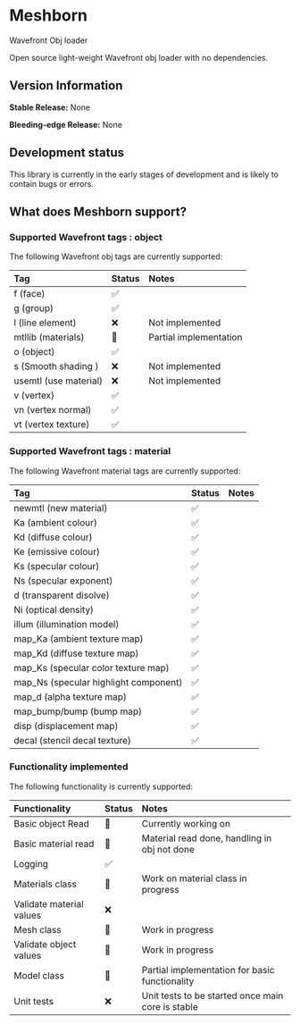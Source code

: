 # Meshborn
Wavefront Obj loader

Open source light-weight Wavefront obj loader with no dependencies.

## Version Information

**Stable Release:** None

**Bleeding-edge Release:** None

## Development status
This library is currently in the early stages of development and is likely to
contain bugs or errors.


## What does Meshborn support?

### Supported Wavefront tags : object
The following Wavefront obj tags are currently supported:

| Tag                  | Status             | Notes                |
|:---------------------|:-------------------|:---------------------|
| f (face)             | :white_check_mark: |                      |
| g (group)            | :white_check_mark: |                      |
| l (line element)     | :x:                | Not implemented      |
| mtllib (materials)   | :construction:     | Partial implementation |
| o (object)           | :white_check_mark: |                      |
| s (Smooth shading )  | :x:                | Not implemented      |
| usemtl (use material)| :x:                | Not implemented      |
| v (vertex)           | :white_check_mark: |                      |
| vn (vertex normal)   | :white_check_mark: |                      |
| vt (vertex texture)  | :white_check_mark: |                      |

### Supported Wavefront tags : material
The following Wavefront material tags are currently supported:

| Tag                                   | Status             | Notes                |
|:--------------------------------------|:-------------------|:---------------------|
| newmtl (new material)                 | :white_check_mark: |                      |
| Ka (ambient colour)                   | :white_check_mark: |                      |
| Kd (diffuse colour)                   | :white_check_mark: |                      |
| Ke (emissive colour)                  | :white_check_mark: |                      |
| Ks (specular colour)                  | :white_check_mark: |                      |
| Ns (specular exponent)                | :white_check_mark: |                      |
| d (transparent disolve)               | :white_check_mark: |                      |
| Ni (optical density)                  | :white_check_mark: |                      |
| illum (illumination model)            | :white_check_mark: |                      |
| map_Ka (ambient texture map)          | :white_check_mark: |                      |
| map_Kd (diffuse texture map)          | :white_check_mark: |                      |
| map_Ks (specular color texture map)   | :white_check_mark: |                      |
| map_Ns (specular highlight component) | :white_check_mark: |                      |
| map_d (alpha texture map)             | :white_check_mark: |                      |
| map_bump/bump (bump map)              | :white_check_mark: |                      |
| disp (displacement map)               | :white_check_mark: |                      |
| decal (stencil decal texture)         | :white_check_mark: |                      |

### Functionality implemented 
The following functionality is currently supported:

| Functionality           | Status             | Notes                                             |
|:------------------------|:-------------------|:--------------------------------------------------|
| Basic object Read       | :construction:     | Currently working on                              |
| Basic material read     | :construction:     | Material read done, handling in obj not done      |
| Logging                 | :white_check_mark: |                                                   |
| Materials class         | :construction:     | Work on material class in progress                |
| Validate material values| :x:                |                                                   |
| Mesh class              | :construction:     | Work in progress                                  |
| Validate object values  | :construction:     | Work in progress                                  |
| Model class             | :construction:     | Partial implementation for basic functionality    |
| Unit tests              | :x:                | Unit tests to be started once main core is stable |
